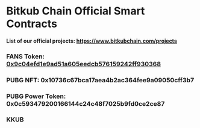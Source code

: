# Bitkub Chain Official Smart Contracts
#### List of our official projects: https://www.bitkubchain.com/projects

### FANS Token: [0x9c04efd1e9ad51a605eedcb576159242ff930368](https://bkcscan.com/address/0x9c04efd1e9ad51a605eedcb576159242ff930368/transactions)
### PUBG NFT: 0x10736c67bca17aea4b2ac364fee9a09050cff3b7
### PUBG Power Token: 0x0c593479200166144c24c48f7025b9fd0ce2ce87
### KKUB 
